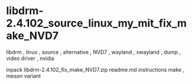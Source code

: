 # libdrm-2.4.102_source_linux_my_mit_fix_make_NVD7
libdrm , linux , source , alternative , NVD7 , wayland , xwayland , dump , video driver , nvidia

inpack libdrm-2.4.102_fix_make_NVD7.zip readme.md instructions make , meson variant
